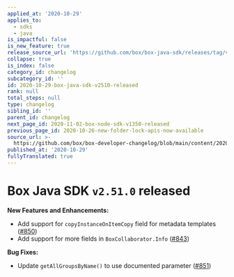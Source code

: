 ```yaml
---
applied_at: '2020-10-29'
applies_to:
  - sdks
  - java
is_impactful: false
is_new_feature: true
release_source_url: 'https://github.com/box/box-java-sdk/releases/tag/v2.51.0'
collapse: true
is_index: false
category_id: changelog
subcategory_id: ''
id: 2020-10-29-box-java-sdk-v2510-released
rank: null
total_steps: null
type: changelog
sibling_id: ''
parent_id: changelog
next_page_id: 2020-11-02-box-node-sdk-v1350-released
previous_page_id: 2020-10-26-new-folder-lock-apis-now-available
source_url: >-
  https://github.com/box/box-developer-changelog/blob/main/content/2020/10-29-box-java-sdk-v2510-released.md
published_at: '2020-10-29'
fullyTranslated: true
---
```

# Box Java SDK `v2.51.0` released

**New Features and Enhancements:**

* Add support for `copyInstanceOnItemCopy` field for metadata templates ([#850][1])
* Add support for more fields in `BoxCollaborator.Info` ([#843][2])

**Bug Fixes:**

* Update `getAllGroupsByName()` to use documented parameter ([#851][3])

[1]: https://github.com/box/box-java-sdk/pull/850

[2]: https://github.com/box/box-java-sdk/pull/843

[3]: https://github.com/box/box-java-sdk/pull/851
